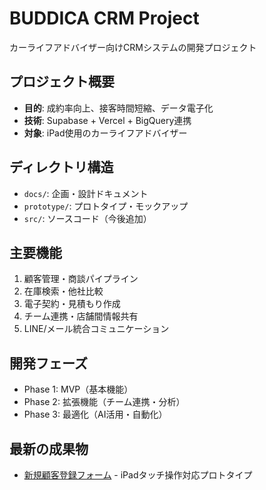 # BUDDICA CRM Project

カーライフアドバイザー向けCRMシステムの開発プロジェクト

## プロジェクト概要
- **目的**: 成約率向上、接客時間短縮、データ電子化
- **技術**: Supabase + Vercel + BigQuery連携
- **対象**: iPad使用のカーライフアドバイザー

## ディレクトリ構造
- `docs/`: 企画・設計ドキュメント
- `prototype/`: プロトタイプ・モックアップ
- `src/`: ソースコード（今後追加）

## 主要機能
1. 顧客管理・商談パイプライン
2. 在庫検索・他社比較
3. 電子契約・見積もり作成
4. チーム連携・店舗間情報共有
5. LINE/メール統合コミュニケーション

## 開発フェーズ
- Phase 1: MVP（基本機能）
- Phase 2: 拡張機能（チーム連携・分析）  
- Phase 3: 最適化（AI活用・自動化）

## 最新の成果物
- [新規顧客登録フォーム](./prototype/新規顧客登録フォーム.html) - iPadタッチ操作対応プロトタイプ

